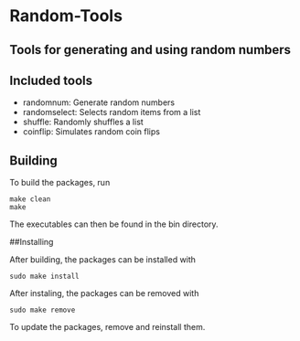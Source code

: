 # Random-Tools

## Tools for generating and using random numbers

## Included tools

* randomnum: Generate random numbers
* randomselect: Selects random items from a list
* shuffle: Randomly shuffles a list
* coinflip: Simulates random coin flips

## Building

To build the packages, run

```
make clean
make
```

The executables can then be found in the bin directory.

##Installing

After building, the packages can be installed with

```
sudo make install
```

After instaling, the packages can be removed with

```
sudo make remove
```

To update the packages, remove and reinstall them.
